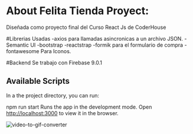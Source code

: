 # About Felita Tienda Proyect:
Diseñada como proyecto final del Curso React Js de CoderHouse

#Librerias Usadas
-axios para llamadas asincronicas a un archivo JSON. 
-Semantic UI
-bootstrap
-reactstrap
-formik para el formulario de compra
-fontawesome Para Iconos.

#Backend
Se trabajo con Firebase 9.0.1

## Available Scripts

In a the project directory, you can run:


npm run start
Runs the app in the development mode.
Open [http://localhost:3000](http://localhost:3000) to view it in the browser.





![video-to-gif-converter](https://user-images.githubusercontent.com/73915741/136030229-f993c1fe-598d-4b3a-a473-64b1cd951fd3.gif)


